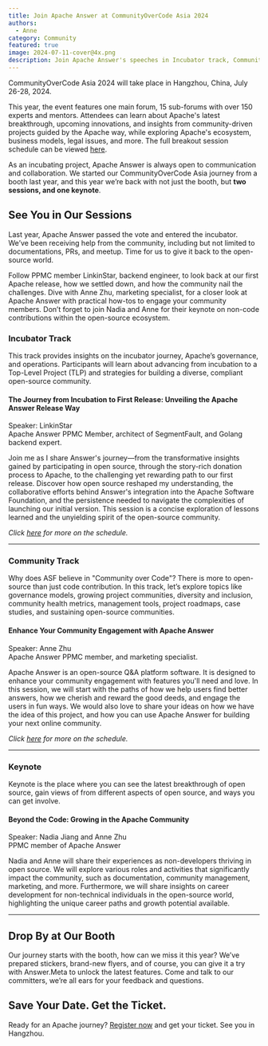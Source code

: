 ```yaml
---
title: Join Apache Answer at CommunityOverCode Asia 2024
authors:
  - Anne
category: Community
featured: true
image: 2024-07-11-cover@4x.png
description: Join Apache Answer's speeches in Incubator track, Community track, Keynote. Talk to us at our booth in CoC Asia 2024.
---
```


CommunityOverCode Asia 2024 will take place in Hangzhou, China, July 26-28, 2024.

This year, the event features one main forum, 15 sub-forums with over 150 experts and mentors. Attendees can learn about Apache's latest breakthrough, upcoming innovations, and insights from community-driven projects guided by the Apache way, while exploring Apache's ecosystem, business models, legal issues, and more. The full breakout session schedule can be viewed [here](https://asia.communityovercode.org/schedule.html).

As an incubating project, Apache Answer is always open to communication and collaboration. We started our CommunityOverCode Asia journey from a booth last year, and this year we’re back with not just the booth, but **two sessions, and one keynote**.

## See You in Our Sessions

Last year, Apache Answer passed the vote and entered the incubator. We’ve been receiving help from the community, including but not limited to documentations, PRs, and meetup. Time for us to give it back to the open-source world.

Follow PPMC member LinkinStar, backend engineer, to look back at our first Apache release, how we settled down, and how the community nail the challenges. Dive with Anne Zhu, marketing specialist, for a closer look at Apache Answer with practical how-tos to engage your community members. Don’t forget to join Nadia and Anne for their keynote on non-code contributions within the open-source ecosystem.

### Incubator Track

This track provides insights on the incubator journey, Apache’s governance, and operations. Participants will learn about advancing from incubation to a Top-Level Project (TLP) and strategies for building a diverse, compliant open-source community.

#### The Journey from Incubation to First Release: Unveiling the Apache Answer Release Way

Speaker: LinkinStar\
Apache Answer PPMC Member, architect of SegmentFault, and Golang backend expert.

Join me as I share Answer's journey—from the transformative insights gained by participating in open source, through the story-rich donation process to Apache, to the challenging yet rewarding path to our first release. Discover how open source reshaped my understanding, the collaborative efforts behind Answer's integration into the Apache Software Foundation, and the persistence needed to navigate the complexities of launching our initial version. This session is a concise exploration of lessons learned and the unyielding spirit of the open-source community.

_Click [here](https://asia.communityovercode.org/schedule.html) for more on the schedule._

------

### Community Track

Why does ASF believe in "Community over Code"? There is more to open-source than just code contribution. In this track, let’s explore topics like governance models, growing project communities, diversity and inclusion, community health metrics, management tools, project roadmaps, case studies, and sustaining open-source communities.

#### Enhance Your Community Engagement with Apache Answer

Speaker: Anne Zhu\
Apache Answer PPMC member, and marketing specialist.

Apache Answer is an open-source Q&A platform software. It is designed to enhance your community engagement with features you'll need and love. In this session, we will start with the paths of how we help users find better answers, how we cherish and reward the good deeds, and engage the users in fun ways. We would also love to share your ideas on how we have the idea of this project, and how you can use Apache Answer for building your next online community.

_Click [here](https://asia.communityovercode.org/schedule.html) for more on the schedule._

----

### Keynote

Keynote is the place where you can see the latest breakthrough of open source, gain views of from different aspects of open source, and ways you can get involve.

#### Beyond the Code: Growing in the Apache Community

Speaker: Nadia Jiang and Anne Zhu\
PPMC member of Apache Answer

Nadia and Anne will share their experiences as non-developers thriving in open source. We will explore various roles and activities that significantly impact the community, such as documentation, community management, marketing, and more. Furthermore, we will share insights on career development for non-technical individuals in the open-source world, highlighting the unique career paths and growth potential available.

---

## Drop By at Our Booth

Our journey starts with the booth, how can we miss it this year? We’ve prepared stickers, brand-new flyers, and of course, you can give it a try with Answer.Meta to unlock the latest features. Come and talk to our committers, we’re all ears for your feedback and questions.

## Save Your Date. Get the Ticket.

Ready for an Apache journey? [Register now](https://asia.communityovercode.org/#register) and get your ticket. See you in Hangzhou.
